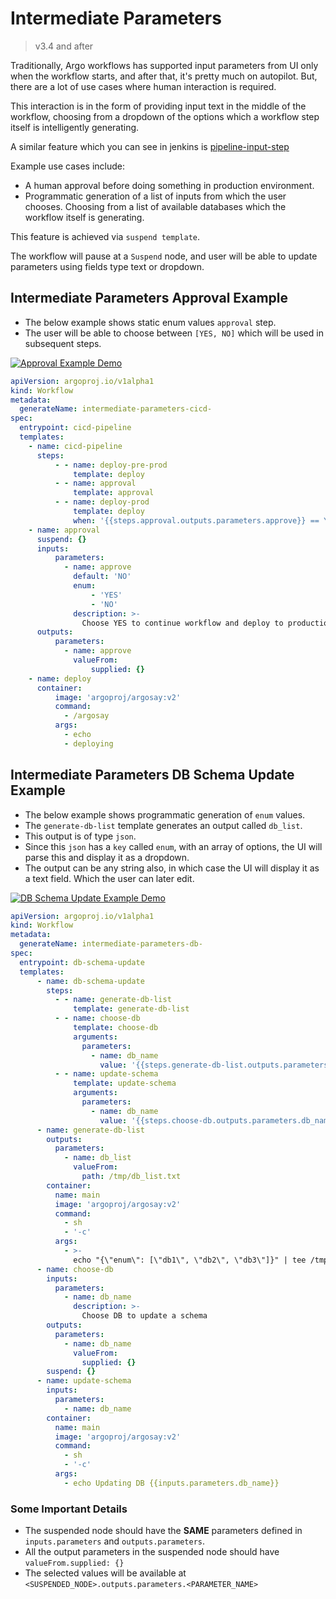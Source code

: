 # Intermediate Parameters

> v3.4 and after

Traditionally, Argo workflows has supported input parameters from UI only when the workflow starts,
and after that, it's pretty much on autopilot. But, there are a lot of use cases where human interaction is required.

This interaction is in the form of providing input text in the middle of the workflow, choosing from a dropdown of the options which a workflow step itself is intelligently generating.

A similar feature which you can see in jenkins is [pipeline-input-step](https://www.jenkins.io/doc/pipeline/steps/pipeline-input-step/)

Example use cases include:

- A human approval before doing something in production environment.
- Programmatic generation of a list of inputs from which the user chooses.
Choosing from a list of available databases which the workflow itself is generating.

This feature is achieved via `suspend template`.

The workflow will pause at a `Suspend` node, and user will be able to update parameters using fields type text or dropdown.

## Intermediate Parameters Approval Example

- The below example shows static enum values `approval` step.
- The user will be able to choose between `[YES, NO]` which will be used in subsequent steps.

[![Approval Example Demo](https://img.youtube.com/vi/eyeZ2oddwWE/0.jpg)](https://youtu.be/eyeZ2oddwWE)

```yaml
apiVersion: argoproj.io/v1alpha1
kind: Workflow
metadata:
  generateName: intermediate-parameters-cicd-
spec:
  entrypoint: cicd-pipeline
  templates:
    - name: cicd-pipeline
      steps:
          - - name: deploy-pre-prod
              template: deploy
          - - name: approval
              template: approval
          - - name: deploy-prod
              template: deploy
              when: '{{steps.approval.outputs.parameters.approve}} == YES'
    - name: approval
      suspend: {}
      inputs:
          parameters:
            - name: approve
              default: 'NO'
              enum:
                  - 'YES'
                  - 'NO'
              description: >-
                Choose YES to continue workflow and deploy to production
      outputs:
          parameters:
            - name: approve
              valueFrom:
                  supplied: {}
    - name: deploy
      container:
          image: 'argoproj/argosay:v2'
          command:
            - /argosay
          args:
            - echo
            - deploying
```

## Intermediate Parameters DB Schema Update Example

- The below example shows programmatic generation of `enum` values.
- The `generate-db-list` template generates an output called `db_list`.
- This output is of type `json`.
- Since this `json` has a `key` called `enum`, with an array of options, the UI will parse this and display it as a dropdown.
- The output can be any string also, in which case the UI will display it as a text field. Which the user can later edit.

[![DB Schema Update Example Demo](https://img.youtube.com/vi/QgE-1782YJc/0.jpg)](https://youtu.be/QgE-1782YJc)

```yaml
apiVersion: argoproj.io/v1alpha1
kind: Workflow
metadata:
  generateName: intermediate-parameters-db-
spec:
  entrypoint: db-schema-update
  templates:
      - name: db-schema-update
        steps:
          - - name: generate-db-list
              template: generate-db-list
          - - name: choose-db
              template: choose-db
              arguments:
                parameters:
                  - name: db_name
                    value: '{{steps.generate-db-list.outputs.parameters.db_list}}'
          - - name: update-schema
              template: update-schema
              arguments:
                parameters:
                  - name: db_name
                    value: '{{steps.choose-db.outputs.parameters.db_name}}'
      - name: generate-db-list
        outputs:
          parameters:
            - name: db_list
              valueFrom:
                path: /tmp/db_list.txt
        container:
          name: main
          image: 'argoproj/argosay:v2'
          command:
            - sh
            - '-c'
          args:
            - >-
              echo "{\"enum\": [\"db1\", \"db2\", \"db3\"]}" | tee /tmp/db_list.txt
      - name: choose-db
        inputs:
          parameters:
            - name: db_name
              description: >-
                Choose DB to update a schema
        outputs:
          parameters:
            - name: db_name
              valueFrom:
                supplied: {}
        suspend: {}
      - name: update-schema
        inputs:
          parameters:
            - name: db_name
        container:
          name: main
          image: 'argoproj/argosay:v2'
          command:
            - sh
            - '-c'
          args:
            - echo Updating DB {{inputs.parameters.db_name}}
```

### Some Important Details

- The suspended node should have the **SAME** parameters defined in `inputs.parameters` and `outputs.parameters`.
- All the output parameters in the suspended node should have `valueFrom.supplied: {}`
- The selected values will be available at `<SUSPENDED_NODE>.outputs.parameters.<PARAMETER_NAME>`
